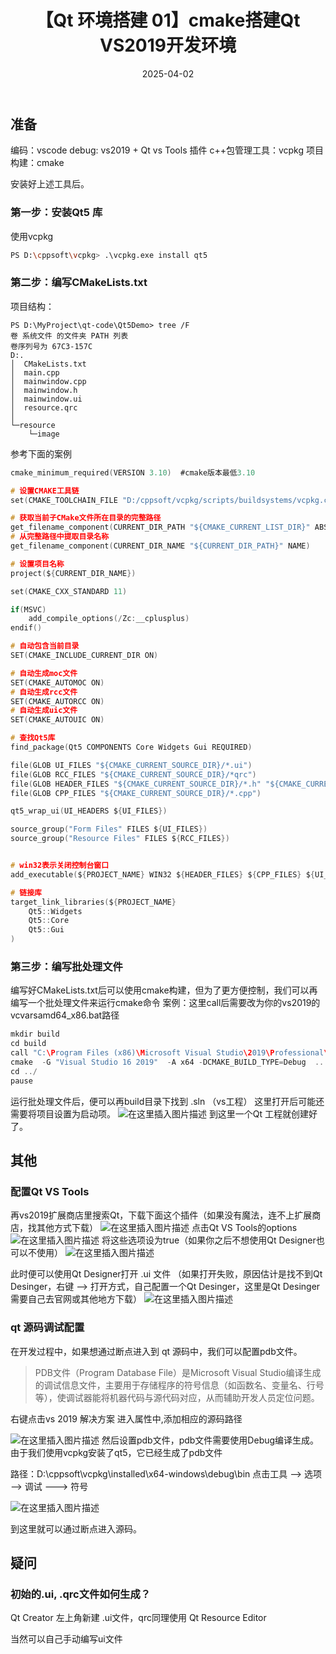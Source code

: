 ﻿---
title: 【Qt 环境搭建 01】cmake搭建Qt VS2019开发环境
description: cmake搭建Qt VS2019开发环境
date: 2025-04-02
slug: qt-env-setup-01
categories:
    - Qt
---


## 准备

编码：vscode
debug: vs2019 + Qt vs Tools 插件
c++包管理工具：vcpkg
项目构建：cmake

安装好上述工具后。

### 第一步：安装Qt5 库

使用vcpkg

```bash
PS D:\cppsoft\vcpkg> .\vcpkg.exe install qt5
```


### 第二步：编写CMakeLists.txt

项目结构：

```
PS D:\MyProject\qt-code\Qt5Demo> tree /F
卷 系统文件 的文件夹 PATH 列表
卷序列号为 67C3-157C
D:.
│  CMakeLists.txt
│  main.cpp
│  mainwindow.cpp
│  mainwindow.h
│  mainwindow.ui
│  resource.qrc
│
└─resource
    └─image
```

参考下面的案例

```c
cmake_minimum_required(VERSION 3.10)  #cmake版本最低3.10

# 设置CMAKE工具链
set(CMAKE_TOOLCHAIN_FILE "D:/cppsoft/vcpkg/scripts/buildsystems/vcpkg.cmake")

# 获取当前子CMake文件所在目录的完整路径 
get_filename_component(CURRENT_DIR_PATH "${CMAKE_CURRENT_LIST_DIR}" ABSOLUTE) 
# 从完整路径中提取目录名称 
get_filename_component(CURRENT_DIR_NAME "${CURRENT_DIR_PATH}" NAME)

# 设置项目名称
project(${CURRENT_DIR_NAME})

set(CMAKE_CXX_STANDARD 11) 

if(MSVC)
	add_compile_options(/Zc:__cplusplus)
endif()

# 自动包含当前目录
SET(CMAKE_INCLUDE_CURRENT_DIR ON)

# 自动生成moc文件
SET(CMAKE_AUTOMOC ON)
# 自动生成rcc文件
SET(CMAKE_AUTORCC ON)
# 自动生成uic文件
SET(CMAKE_AUTOUIC ON)

# 查找Qt5库
find_package(Qt5 COMPONENTS Core Widgets Gui REQUIRED)

file(GLOB UI_FILES "${CMAKE_CURRENT_SOURCE_DIR}/*.ui")
file(GLOB RCC_FILES "${CMAKE_CURRENT_SOURCE_DIR}/*qrc")
file(GLOB HEADER_FILES "${CMAKE_CURRENT_SOURCE_DIR}/*.h" "${CMAKE_CURRENT_BINARY_DIR}/*.h")
file(GLOB CPP_FILES "${CMAKE_CURRENT_SOURCE_DIR}/*.cpp")

qt5_wrap_ui(UI_HEADERS ${UI_FILES})

source_group("Form Files" FILES ${UI_FILES})
source_group("Resource Files" FILES ${RCC_FILES})


# win32表示关闭控制台窗口
add_executable(${PROJECT_NAME} WIN32 ${HEADER_FILES} ${CPP_FILES} ${UI_FILES} ${RCC_FILES})

# 链接库
target_link_libraries(${PROJECT_NAME} 
	Qt5::Widgets
	Qt5::Core
	Qt5::Gui
)
```

### 第三步：编写批处理文件
编写好CMakeLists.txt后可以使用cmake构建，但为了更方便控制，我们可以再编写一个批处理文件来运行cmake命令
案例：这里call后需要改为你的vs2019的vcvarsamd64_x86.bat路径

```c
mkdir build
cd build
call "C:\Program Files (x86)\Microsoft Visual Studio\2019\Professional\VC\Auxiliary\Build\vcvarsamd64_x86.bat"
cmake  -G "Visual Studio 16 2019"  -A x64 -DCMAKE_BUILD_TYPE=Debug  ..
cd ../
pause
```


运行批处理文件后，便可以再build目录下找到 .sln （vs工程）
这里打开后可能还需要将项目设置为启动项。
![在这里插入图片描述](image/36bc970b270a4a0eab3f2e0db7ee847b.png)
到这里一个Qt 工程就创建好了。


## 其他

### 配置Qt VS Tools

再vs2019扩展商店里搜索Qt，下载下面这个插件（如果没有魔法，连不上扩展商店，找其他方式下载）
![在这里插入图片描述](image/1dc9b157a6c042d784e208ea7215077d.png)
点击Qt VS Tools的options
![在这里插入图片描述](image/1f2993de38cf41748eb2663fc84fe4be.png)
将这些选项设为true（如果你之后不想使用Qt Designer也可以不使用）
![在这里插入图片描述](image/5e9716a4f6994fb6b3f79c18c11441fa.png)

此时便可以使用Qt Designer打开 .ui 文件
（如果打开失败，原因估计是找不到Qt Desinger，右键 --> 打开方式，自己配置一个Qt Desinger，这里是Qt Desinger需要自己去官网或其他地方下载）
![在这里插入图片描述](image/07c4407f00a84a18b78219c8b19abd7a.png)


### qt 源码调试配置
在开发过程中，如果想通过断点进入到 qt 源码中，我们可以配置pdb文件。
>PDB文件（Program Database File）是Microsoft Visual Studio编译生成的调试信息文件，主要用于存储程序的符号信息（如函数名、变量名、行号等），使调试器能将机器代码与源代码对应，从而辅助开发人员定位问题。

右键点击vs 2019 解决方案 进入属性中,添加相应的源码路径


![在这里插入图片描述](image/254b47079ce04f22bcd8eda084006fd2.png)
然后设置pdb文件，pdb文件需要使用Debug编译生成。由于我们使用vcpkg安装了qt5，它已经生成了pdb文件

路径：D:\cppsoft\vcpkg\installed\x64-windows\debug\bin
点击工具 --> 选项 --> 调试 ---> 符号

![在这里插入图片描述](image/ef43e4f01c6f492db202d37232683393.png)

到这里就可以通过断点进入源码。



## 疑问


### 初始的.ui, .qrc文件如何生成？

Qt Creator 左上角新建 .ui文件，qrc同理使用 Qt Resource Editor

当然可以自己手动编写ui文件